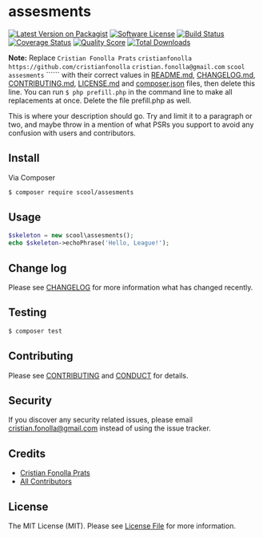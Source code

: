 # assesments

[![Latest Version on Packagist][ico-version]][link-packagist]
[![Software License][ico-license]](LICENSE.md)
[![Build Status][ico-travis]][link-travis]
[![Coverage Status][ico-scrutinizer]][link-scrutinizer]
[![Quality Score][ico-code-quality]][link-code-quality]
[![Total Downloads][ico-downloads]][link-downloads]

**Note:** Replace ```Cristian Fonolla Prats``` ```cristianfonolla``` ```https://github.com/cristianfonolla``` ```cristian.fonolla@gmail.com``` ```scool``` ```assesments``` `````` with their correct values in [README.md](README.md), [CHANGELOG.md](CHANGELOG.md), [CONTRIBUTING.md](CONTRIBUTING.md), [LICENSE.md](LICENSE.md) and [composer.json](composer.json) files, then delete this line. You can run `$ php prefill.php` in the command line to make all replacements at once. Delete the file prefill.php as well.

This is where your description should go. Try and limit it to a paragraph or two, and maybe throw in a mention of what
PSRs you support to avoid any confusion with users and contributors.

## Install

Via Composer

``` bash
$ composer require scool/assesments
```

## Usage

``` php
$skeleton = new scool\assesments();
echo $skeleton->echoPhrase('Hello, League!');
```

## Change log

Please see [CHANGELOG](CHANGELOG.md) for more information what has changed recently.

## Testing

``` bash
$ composer test
```

## Contributing

Please see [CONTRIBUTING](CONTRIBUTING.md) and [CONDUCT](CONDUCT.md) for details.

## Security

If you discover any security related issues, please email cristian.fonolla@gmail.com instead of using the issue tracker.

## Credits

- [Cristian Fonolla Prats][link-author]
- [All Contributors][link-contributors]

## License

The MIT License (MIT). Please see [License File](LICENSE.md) for more information.

[ico-version]: https://img.shields.io/packagist/v/scool/assesments.svg?style=flat-square
[ico-license]: https://img.shields.io/badge/license-MIT-brightgreen.svg?style=flat-square
[ico-travis]: https://img.shields.io/travis/scool/assesments/master.svg?style=flat-square
[ico-scrutinizer]: https://img.shields.io/scrutinizer/coverage/g/scool/assesments.svg?style=flat-square
[ico-code-quality]: https://img.shields.io/scrutinizer/g/scool/assesments.svg?style=flat-square
[ico-downloads]: https://img.shields.io/packagist/dt/scool/assesments.svg?style=flat-square

[link-packagist]: https://packagist.org/packages/scool/assesments
[link-travis]: https://travis-ci.org/scool/assesments
[link-scrutinizer]: https://scrutinizer-ci.com/g/scool/assesments/code-structure
[link-code-quality]: https://scrutinizer-ci.com/g/scool/assesments
[link-downloads]: https://packagist.org/packages/scool/assesments
[link-author]: https://github.com/cristianfonolla
[link-contributors]: ../../contributors
